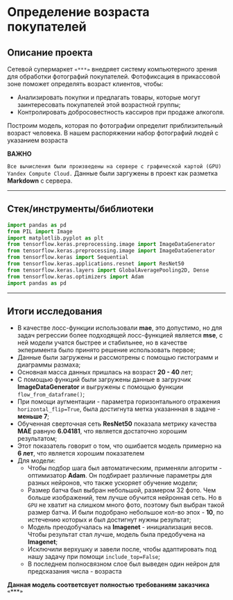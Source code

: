 # Определение возраста покупателей


## Описание проекта


Сетевой супермаркет `«***»` внедряет систему компьютерного зрения для обработки фотографий покупателей. Фотофиксация в прикассовой зоне поможет определять возраст клиентов, чтобы:

* Анализировать покупки и предлагать товары, которые могут заинтересовать покупателей этой возрастной группы;
* Контролировать добросовестность кассиров при продаже алкоголя.


Построим модель, которая по фотографии определит приблизительный возраст человека. В нашем распоряжении набор фотографий людей с указанием возраста

**ВАЖНО**

`Все вычисления были произведены на сервере с графической картой (GPU) Yandex Compute Cloud.` Данные были заргужены в проект как разметка **Markdown** с сервера.

---

## Стек/инструменты/библиотеки

```python
import pandas as pd
from PIL import Image
import matplotlib.pyplot as plt
from tensorflow.keras.preprocessing.image import ImageDataGenerator
from tensorflow.keras.preprocessing.image import ImageDataGenerator
from tensorflow.keras import Sequential
from tensorflow.keras.applications.resnet import ResNet50
from tensorflow.keras.layers import GlobalAveragePooling2D, Dense
from tensorflow.keras.optimizers import Adam
import pandas as pd
```

---

## Итоги исследования

* В качестве лосс-функции использовали **mae**, это допустимо, но для задач регрессии более подходящей лосс-функцией является **mse**, с ней модели учатся быстрее и стабильнее, но в качестве экперимента было принято решение использовать первое;
* Данные были загружены и рассмотрены с помощью гистограмм и диаграммы размаха;
* Основная масса данных пришлась на возраст **20 - 40** лет;
* С помощью функций были загружены данные в загрузчик **ImageDataGenerator** и выгружены с помощью функции `flow_from_dataframe()`;
* При помощи аугментации - параметра горизонтального отражения `horizontal_flip=True`, была достигнута метка указаннная в задаче - **меньше 7**;
* Обученная сверточная сеть **ResNet50** показала метрику качества **MAE** равную **6.04181**, что является достаточно хорошим результатом;
* Этот показатель говорит о том, что ошибается модель примерно на **6 лет**, что является хорошим показателем
* Для модели:
    * Чтобы подбор шага был автоматическим, применяли алгоритм - оптимизатор **Adam**. Он подбирает различные параметры для разных нейронов, что также ускоряет обучение модели;
    * Размер батча был выбран небольшой, размером 32 фото. Чем больше изображений, тем лучше обучится нейронная сеть. Но в `GPU` не хватит на слишком много фото, поэтому был выбран такой размер батча. И были подобрано небольшое кол-во эпох - **10**, по истечению которых и был достигнут нужны результат;
    * Модель преодобучалась на **Imagenet** - инициализация весов. Чтобы результат стал лучше, модель была предобучена на **Imagenet**;
    * Исключили верхушку и завели после, чтобы адаптировать под нашу задачу при помощи `include_top=False`;
    * В последнем полносвязном слое был выведен один нейрон для предсказания числа - возраста
    
**Данная модель соответсвует полностью требованиям заказчика** **`«***»`**
